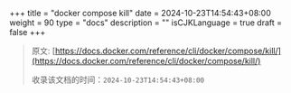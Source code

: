 +++
title = "docker compose kill"
date = 2024-10-23T14:54:43+08:00
weight = 90
type = "docs"
description = ""
isCJKLanguage = true
draft = false
+++

> 原文: [https://docs.docker.com/reference/cli/docker/compose/kill/](https://docs.docker.com/reference/cli/docker/compose/kill/)
>
> 收录该文档的时间：`2024-10-23T14:54:43+08:00`
